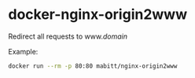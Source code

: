 # docker-nginx-origin2www

Redirect all requests to www.*domain*

Example:
```sh
docker run --rm -p 80:80 mabitt/nginx-origin2www
```
